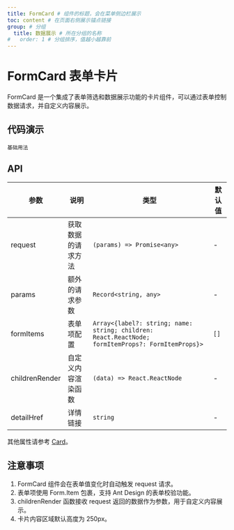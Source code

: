 ```yaml
---
title: FormCard # 组件的标题，会在菜单侧边栏展示
toc: content # 在页面右侧展示锚点链接
group: # 分组
  title: 数据展示 # 所在分组的名称
#   order: 1 # 分组排序，值越小越靠前
---
```


# FormCard 表单卡片

FormCard 是一个集成了表单筛选和数据展示功能的卡片组件，可以通过表单控制数据请求，并自定义内容展示。

## 代码演示

<code src="./demo/base.tsx" description="基础用法">基础用法</code>

## API

| 参数           | 说明               | 类型                                                                                              | 默认值 |
| -------------- | ------------------ | ------------------------------------------------------------------------------------------------- | ------ |
| request        | 获取数据的请求方法 | `(params) => Promise<any>`                                                                        | -      |
| params         | 额外的请求参数     | `Record<string, any>`                                                                             | -      |
| formItems      | 表单项配置         | `Array<{label?: string; name: string; children: React.ReactNode; formItemProps?: FormItemProps}>` | `[]`   |
| childrenRender | 自定义内容渲染函数 | `(data) => React.ReactNode`                                                                       | -      |
| detailHref     | 详情链接           | `string`                                                                                          | -      |

其他属性请参考 [Card](https://ant.design/components/card-cn/)。

## 注意事项

1. FormCard 组件会在表单值变化时自动触发 request 请求。
2. 表单项使用 Form.Item 包裹，支持 Ant Design 的表单校验功能。
3. childrenRender 函数接收 request 返回的数据作为参数，用于自定义内容展示。
4. 卡片内容区域默认高度为 250px。
